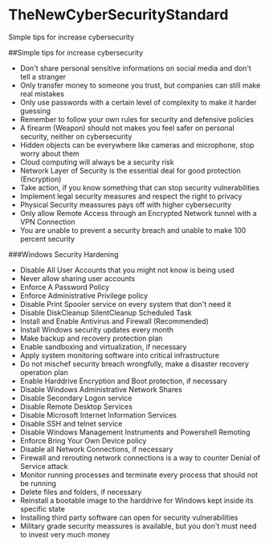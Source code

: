 # TheNewCyberSecurityStandard
Simple tips for increase cybersecurity

##Simple tips for increase cybersecurity

+ Don't share personal sensitive informations on social media and don't tell a stranger
+ Only transfer money to someone you trust, but companies can still make real mistakes
+ Only use passwords with a certain level of complexity to make it harder guessing
+ Remember to follow your own rules for security and defensive policies
+ A firearm (Weapon) should not makes you feel safer on personal security, neither on cybersecurity
+ Hidden objects can be everywhere like cameras and microphone, stop worry about them
+ Cloud computing will always be a security risk
+ Network Layer of Security is the essential deal for good protection (Encryption)
+ Take action, if you know something that can stop security vulnerabilities
+ Implement legal security measures and respect the right to privacy
+ Physical Security meassures pays off with higher cybersecurity
+ Only allow Remote Access through an Encrypted Network tunnel with a VPN Connection
+ You are unable to prevent a security breach and unable to make 100 percent security

###Windows Security Hardening

+ Disable All User Accounts that you might not know is being used
+ Never allow sharing user accounts
+ Enforce A Password Policy
+ Enforce Administrative Privilege policy
+ Disable Print Spooler service on every system that don't need it
+ Disable DiskCleanup SilentCleanup Scheduled Task
+ Install and Enable Antivirus and Firewall (Recommended)
+ Install Windows security updates every month
+ Make backup and recovery protection plan
+ Enable sandboxing and virtualization, if necessary
+ Apply system monitoring software into critical infrastructure
+ Do not mischef security breach wrongfully, make a disaster recovery operation plan
+ Enable Harddrive Encryption and Boot protection, if necessary
+ Disable Windows Administrative Network Shares
+ Disable Secondary Logon service
+ Disable Remote Desktop Services
+ Disable Microsoft Internet Information Services
+ Disable SSH and telnet service
+ Disable Windows Management Instruments and Powershell Remoting
+ Enforce Bring Your Own Device policy
+ Disable all Network Connections, if necessary
+ Firewall and rerouting network connections is a way to counter Denial of Service attack
+ Monitor running processes and terminate every process that should not be running
+ Delete files and folders, if necessary
+ Reinstall a bootable image to the harddrive for Windows kept inside its specific state
+ Installing third party software can open for security vulnerabilities
+ Military grade security meassures is available, but you don't must need to invest very much money
